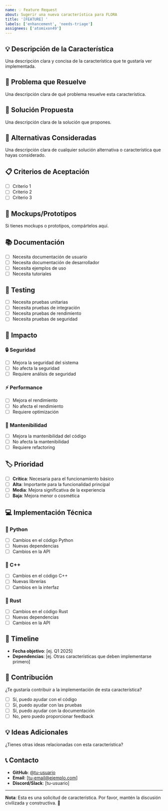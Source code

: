 ```yaml
---
name: 💡 Feature Request
about: Sugerir una nueva característica para FLORA
title: '[FEATURE] '
labels: ['enhancement', 'needs-triage']
assignees: ['atomixon49']
---
```


## 💡 Descripción de la Característica

Una descripción clara y concisa de la característica que te gustaría ver implementada.

## 🎯 Problema que Resuelve

Una descripción clara de qué problema resuelve esta característica.

## 💭 Solución Propuesta

Una descripción clara de la solución que propones.

## 🔄 Alternativas Consideradas

Una descripción clara de cualquier solución alternativa o característica que hayas considerado.

## 📋 Criterios de Aceptación

- [ ] Criterio 1
- [ ] Criterio 2
- [ ] Criterio 3

## 🎨 Mockups/Prototipos

Si tienes mockups o prototipos, compártelos aquí.

## 📚 Documentación

- [ ] Necesita documentación de usuario
- [ ] Necesita documentación de desarrollador
- [ ] Necesita ejemplos de uso
- [ ] Necesita tutoriales

## 🧪 Testing

- [ ] Necesita pruebas unitarias
- [ ] Necesita pruebas de integración
- [ ] Necesita pruebas de rendimiento
- [ ] Necesita pruebas de seguridad

## 🚀 Impacto

### 🔒 Seguridad
- [ ] Mejora la seguridad del sistema
- [ ] No afecta la seguridad
- [ ] Requiere análisis de seguridad

### ⚡ Performance
- [ ] Mejora el rendimiento
- [ ] No afecta el rendimiento
- [ ] Requiere optimización

### 🔧 Mantenibilidad
- [ ] Mejora la mantenibilidad del código
- [ ] No afecta la mantenibilidad
- [ ] Requiere refactoring

## 🏷️ Prioridad

- [ ] **Crítica**: Necesaria para el funcionamiento básico
- [ ] **Alta**: Importante para la funcionalidad principal
- [ ] **Media**: Mejora significativa de la experiencia
- [ ] **Baja**: Mejora menor o cosmética

## 💻 Implementación Técnica

### 🐍 Python
- [ ] Cambios en el código Python
- [ ] Nuevas dependencias
- [ ] Cambios en la API

### 🔧 C++
- [ ] Cambios en el código C++
- [ ] Nuevas librerías
- [ ] Cambios en la interfaz

### 🦀 Rust
- [ ] Cambios en el código Rust
- [ ] Nuevas dependencias
- [ ] Cambios en la API

## 📅 Timeline

- **Fecha objetivo**: [ej. Q1 2025]
- **Dependencias**: [ej. Otras características que deben implementarse primero]

## 🤝 Contribución

¿Te gustaría contribuir a la implementación de esta característica?

- [ ] Sí, puedo ayudar con el código
- [ ] Sí, puedo ayudar con las pruebas
- [ ] Sí, puedo ayudar con la documentación
- [ ] No, pero puedo proporcionar feedback

## 💡 Ideas Adicionales

¿Tienes otras ideas relacionadas con esta característica?

## 📞 Contacto

- **GitHub**: [@tu-usuario](https://github.com/tu-usuario)
- **Email**: [tu-email@ejemplo.com]
- **Discord/Slack**: [tu-usuario]

---

**Nota**: Esta es una solicitud de característica. Por favor, mantén la discusión civilizada y constructiva. 🌸


